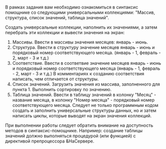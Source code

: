 В рамках задания вам необходимо ознакомиться в синтаксис помощнике со следующими универсальными
 коллекциями: "Массив, структура, список значений, таблица значений".

Создать универсальные коллекции, наполнить их значениями, а затем перебрать эти коллекции и вывести
 значения на экран:
1. Массивы. Ввести в массивы значения месяцев: январь - июнь.
2. Структура. Ввести в структуру значение месяцев январь - июнь и порядковый номер соответствующего
 месяца. (январь - 1, февраль - 2, март - 3 и т.д.)
3. Соответствие. Ввести в соответвие значение месяцев январь - июнь и порядковый номер соответствующего
 месяца (январь - 1, февраль - 2, март - 3 и т.д.) В комментариях к созданию соответствия написать,
 чем отличается от структуры.
4. Список значений. Загрузить значения из массива, заполненного для пункта 1. Выполнить сортировку
 по значению.
5. Таблица значений. Ввести в таблицу значений в колонку "Месяц" - название месяца, в колонку "Номер
 месяца" - порядковый номер соответствующего месяца.
Следует не только программным кодом создать и заполнить универсальные структуры данных, но и затем
 написать циклы, которые выводят на экран значения коллекций.

При выполнении работы следует обратить внимание на доступность методов в синтаксис-помощнике.
 Например: создание таблицы значений должно выполняться процедурой (или функцией) с директивой
 препроцессора &НаСервере.